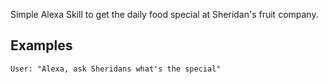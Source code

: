 Simple Alexa Skill to get the daily food special at Sheridan's fruit company.


## Examples
    User: "Alexa, ask Sheridans what's the special"